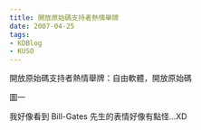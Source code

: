 ```yaml
---
title: 開放原始碼支持者熱情舉牌
date: 2007-04-25
tags:
- KDBlog
- KUSO
---
```

開放原始碼支持者熱情舉牌：自由軟體，開放原始碼



圖一

我好像看到 Bill-Gates 先生的表情好像有點怪...XD

